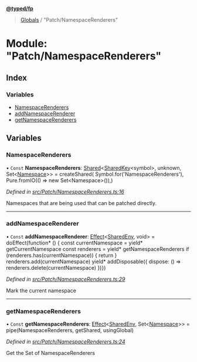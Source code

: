 **[@typed/fp](../README.md)**

> [Globals](../globals.md) / "Patch/NamespaceRenderers"

# Module: "Patch/NamespaceRenderers"

## Index

### Variables

* [NamespaceRenderers](_patch_namespacerenderers_.md#namespacerenderers)
* [addNamespaceRenderer](_patch_namespacerenderers_.md#addnamespacerenderer)
* [getNamespaceRenderers](_patch_namespacerenderers_.md#getnamespacerenderers)

## Variables

### NamespaceRenderers

• `Const` **NamespaceRenderers**: [Shared](_shared_core_model_shared_.shared.md)\<[SharedKey](_shared_core_model_sharedkey_.sharedkey.md)\<symbol>, unknown, Set\<[Namespace](_shared_core_model_namespace_.namespace.md)>> = createShared( Symbol.for('NamespaceRenderers'), Pure.fromIO(() => new Set\<Namespace>()),)

*Defined in [src/Patch/NamespaceRenderers.ts:16](https://github.com/TylorS/typed-fp/blob/41076ce/src/Patch/NamespaceRenderers.ts#L16)*

Namespaces that are being used that can be patched directly.

___

### addNamespaceRenderer

• `Const` **addNamespaceRenderer**: [Effect](_effect_effect_.effect.md)\<[SharedEnv](../interfaces/_shared_core_services_sharedenv_.sharedenv.md), void> = doEffect(function* () { const currentNamespace = yield* getCurrentNamespace const renderers = yield* getNamespaceRenderers if (renderers.has(currentNamespace)) { return } renderers.add(currentNamespace) yield* addDisposable({ dispose: () => renderers.delete(currentNamespace) })})

*Defined in [src/Patch/NamespaceRenderers.ts:29](https://github.com/TylorS/typed-fp/blob/41076ce/src/Patch/NamespaceRenderers.ts#L29)*

Mark the current namespace

___

### getNamespaceRenderers

• `Const` **getNamespaceRenderers**: [Effect](_effect_effect_.effect.md)\<[SharedEnv](../interfaces/_shared_core_services_sharedenv_.sharedenv.md), Set\<[Namespace](_shared_core_model_namespace_.namespace.md)>> = pipe(NamespaceRenderers, getShared, usingGlobal)

*Defined in [src/Patch/NamespaceRenderers.ts:24](https://github.com/TylorS/typed-fp/blob/41076ce/src/Patch/NamespaceRenderers.ts#L24)*

Get the Set of NamespaceRenderers
